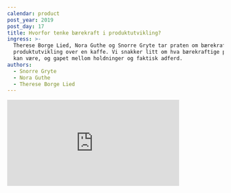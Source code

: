 ```yaml
---
calendar: product
post_year: 2019
post_day: 17
title: Hvorfor tenke bærekraft i produktutvikling?
ingress: >-
  Therese Borge Lied, Nora Guthe og Snorre Gryte tar praten om bærekraft i
  produktutvikling over en kaffe. Vi snakker litt om hva bærekraftige produkter
  kan være, og gapet mellom holdninger og faktisk adferd.
authors:
  - Snorre Gryte
  - Nora Guthe
  - Therese Borge Lied
---
```

<iframe src="https://anchor.fm/kaffeprathosbekk/embed" height="200px" width="400px" frameborder="0" scrolling="no"></iframe>
